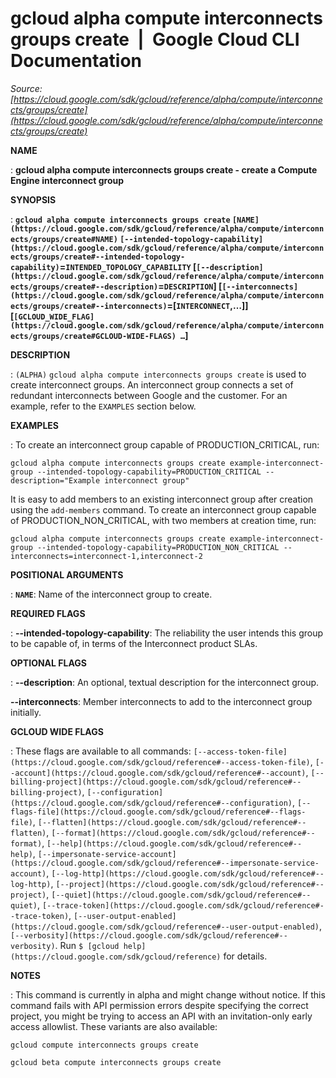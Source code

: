 # gcloud alpha compute interconnects groups create  |  Google Cloud CLI Documentation

*Source: [https://cloud.google.com/sdk/gcloud/reference/alpha/compute/interconnects/groups/create](https://cloud.google.com/sdk/gcloud/reference/alpha/compute/interconnects/groups/create)*

**NAME**

: **gcloud alpha compute interconnects groups create - create a Compute Engine interconnect group**

**SYNOPSIS**

: **`gcloud alpha compute interconnects groups create` `[NAME](https://cloud.google.com/sdk/gcloud/reference/alpha/compute/interconnects/groups/create#NAME)` `[--intended-topology-capability](https://cloud.google.com/sdk/gcloud/reference/alpha/compute/interconnects/groups/create#--intended-topology-capability)`=`INTENDED_TOPOLOGY_CAPABILITY` [`[--description](https://cloud.google.com/sdk/gcloud/reference/alpha/compute/interconnects/groups/create#--description)`=`DESCRIPTION`] [`[--interconnects](https://cloud.google.com/sdk/gcloud/reference/alpha/compute/interconnects/groups/create#--interconnects)`=[`INTERCONNECT`,…]] [`[GCLOUD_WIDE_FLAG](https://cloud.google.com/sdk/gcloud/reference/alpha/compute/interconnects/groups/create#GCLOUD-WIDE-FLAGS) …`]**

**DESCRIPTION**

: `(ALPHA)` `gcloud alpha compute interconnects groups
create` is used to create interconnect groups. An interconnect group
connects a set of redundant interconnects between Google and the customer.
For an example, refer to the `EXAMPLES` section below.

**EXAMPLES**

: To create an interconnect group capable of PRODUCTION_CRITICAL, run:

```
gcloud alpha compute interconnects groups create example-interconnect-group --intended-topology-capability=PRODUCTION_CRITICAL --description="Example interconnect group"
```

It is easy to add members to an existing interconnect group after creation using
the `add-members` command.
To create an interconnect group capable of PRODUCTION_NON_CRITICAL, with two
members at creation time, run:

```
gcloud alpha compute interconnects groups create example-interconnect-group --intended-topology-capability=PRODUCTION_NON_CRITICAL --interconnects=interconnect-1,interconnect-2
```

**POSITIONAL ARGUMENTS**

: **`NAME`**:
Name of the interconnect group to create.

**REQUIRED FLAGS**

: **--intended-topology-capability**:
The reliability the user intends this group to be capable of, in terms of the
Interconnect product SLAs.

**OPTIONAL FLAGS**

: **--description**:
An optional, textual description for the interconnect group.

**--interconnects**:
Member interconnects to add to the interconnect group initially.

**GCLOUD WIDE FLAGS**

: These flags are available to all commands: `[--access-token-file](https://cloud.google.com/sdk/gcloud/reference#--access-token-file)`,
`[--account](https://cloud.google.com/sdk/gcloud/reference#--account)`, `[--billing-project](https://cloud.google.com/sdk/gcloud/reference#--billing-project)`,
`[--configuration](https://cloud.google.com/sdk/gcloud/reference#--configuration)`,
`[--flags-file](https://cloud.google.com/sdk/gcloud/reference#--flags-file)`,
`[--flatten](https://cloud.google.com/sdk/gcloud/reference#--flatten)`, `[--format](https://cloud.google.com/sdk/gcloud/reference#--format)`, `[--help](https://cloud.google.com/sdk/gcloud/reference#--help)`, `[--impersonate-service-account](https://cloud.google.com/sdk/gcloud/reference#--impersonate-service-account)`,
`[--log-http](https://cloud.google.com/sdk/gcloud/reference#--log-http)`,
`[--project](https://cloud.google.com/sdk/gcloud/reference#--project)`, `[--quiet](https://cloud.google.com/sdk/gcloud/reference#--quiet)`, `[--trace-token](https://cloud.google.com/sdk/gcloud/reference#--trace-token)`, `[--user-output-enabled](https://cloud.google.com/sdk/gcloud/reference#--user-output-enabled)`,
`[--verbosity](https://cloud.google.com/sdk/gcloud/reference#--verbosity)`.
Run `$ [gcloud help](https://cloud.google.com/sdk/gcloud/reference)` for details.

**NOTES**

: This command is currently in alpha and might change without notice. If this
command fails with API permission errors despite specifying the correct project,
you might be trying to access an API with an invitation-only early access
allowlist. These variants are also available:

```
gcloud compute interconnects groups create
```

```
gcloud beta compute interconnects groups create
```